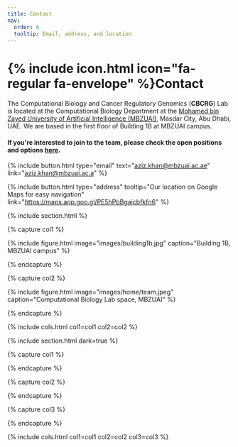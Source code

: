 ```yaml
---
title: Contact
nav:
  order: 6
  tooltip: Email, address, and location
---
```


# {% include icon.html icon="fa-regular fa-envelope" %}Contact

The Computational Biology and Cancer Regulatory Genomics (**CBCRG**) Lab is located at the Computational Biology Department at the [Mohamed bin Zayed University of Artificial Intelligence (MBZUAI)](https://mbzuai.ac.ae/), Masdar City, Abu Dhabi, UAE. We are based in the first floor of Building 1B at MBZUAI campus.


#### If you're interested to join to the team, please check the open positions and options [here](/join).

{%
  include button.html
  type="email"
  text="aziz.khan@mbzuai.ac.ae"
  link="aziz.khan@mbzuai.ac.a"
%}

{%
  include button.html
  type="address"
  tooltip="Our location on Google Maps for easy navigation"
  link="https://maps.app.goo.gl/PE5hPbBgajcbfkfn6"
%}

{% include section.html %}

{% capture col1 %}

{%
  include figure.html
  image="images/building1b.jpg"
  caption="Building 1B, MBZUAI campus"
%}

{% endcapture %}

{% capture col2 %}

{%
  include figure.html
  image="images/home/team.jpeg"
  caption="Computational Biology Lab space, MBZUAI"
%}

{% endcapture %}

{% include cols.html col1=col1 col2=col2 %}

{% include section.html dark=true %}

{% capture col1 %}

{% endcapture %}

{% capture col2 %}


{% endcapture %}

{% capture col3 %}

{% endcapture %}

{% include cols.html col1=col1 col2=col2 col3=col3 %}
